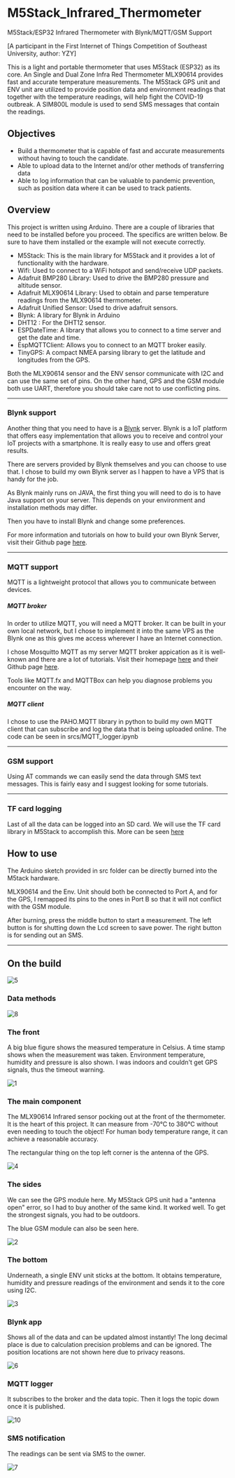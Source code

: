# M5Stack_Infrared_Thermometer
M5Stack/ESP32 Infrared Thermometer with Blynk/MQTT/GSM Support

[A participant in the First Internet of Things Competition of Southeast University, author: YZY]

This is a light and portable thermometer that uses M5Stack (ESP32) as its core. An Single and Dual Zone Infra Red Thermometer MLX90614 provides fast and accurate temperature measurements. The M5Stack GPS unit and ENV unit are utilized to provide position data and environment readings that together with the  temperature readings, will help fight the COVID-19 outbreak. A SIM800L module is used to send SMS messages that contain the readings.

## Objectives
- Build a thermometer that is capable of fast and accurate measurements without having to touch the candidate.
- Able to upload data to the Internet and/or other methods of transferring data
- Able to log information that can be valuable to pandemic prevention, such as position data where it can be used to track patients.

## Overview

This project is written using Arduino. There are a couple of libraries that need to be installed before you proceed. The specifics are written below. Be sure to have them installed or the example will not execute correctly.

- M5Stack: This is the main library for M5Stack and it provides a lot of functionality with the hardware.
- Wifi: Used to connect to a WiFi hotspot and send/receive UDP packets.
- Adafruit BMP280 Library: Used to drive the BMP280 pressure and altitude sensor.
- Adafruit MLX90614 Library: Used to obtain and parse temperature readings from the MLX90614 thermometer.
- Adafruit Unified Sensor: Used to drive adafruit sensors.
- Blynk: A library for Blynk in Arduino
- DHT12 : For the DHT12 sensor.
- ESPDateTime: A library that allows you to connect to a time server and get the date and time.
- EspMQTTClient: Allows you to connect to an MQTT broker easily.
- TinyGPS: A compact NMEA parsing library to get the latitude and longitudes from the GPS.

Both the MLX90614 sensor and the ENV sensor communicate with I2C and can use the same set of pins. On the other hand, GPS and the GSM module both use UART, therefore you should take care not to use conflicting pins.

-----------------------

### Blynk support

Another thing that you need to have is a [Blynk](https://blynk.io/) server. Blynk is a IoT platform that offers easy implementation that allows you to receive and control your IoT projects with a smartphone. It is really easy to use and offers great results.

There are servers provided by Blynk themselves and you can choose to use that. I chose to build my own Blynk server as I happen to have a VPS that is handy for the job. 

As Blynk mainly runs on JAVA, the first thing you will need to do is to have Java support on your server. This depends on your environment and installation methods may differ.

Then you have to install Blynk and change some preferences.

For more information and tutorials on how to build your own Blynk Server, visit their Github page [here](https://github.com/blynkkk/blynk-server).

--------------------------

### MQTT support

MQTT is a lightweight protocol that allows you to communicate between devices. 

##### MQTT broker

In order to utilize MQTT, you will need a MQTT broker. It can be built in your own local network, but I chose to implement it into the same VPS as the Blynk one as this gives me access wherever I have an Internet connection.

I chose Mosquitto MQTT as my server MQTT broker appication as it is well-known and there are a lot of tutorials. Visit their homepage [here](https://mosquitto.org/) and their Github page [here](https://github.com/eclipse/mosquitto).

Tools like MQTT.fx and MQTTBox can help you diagnose problems you encounter on the way.

##### MQTT client

I chose to use the PAHO.MQTT library in python to build my own MQTT client that can subscribe and log the data that is being uploaded online. The code can be seen in srcs/MQTT_logger.ipynb

---------------------------------------

### GSM support

Using AT commands we can easily send the data through SMS text messages. This is fairly easy and I suggest looking for some tutorials.

---------------

### TF card logging

Last of all the data can be logged into an SD card. We will use the TF card library in M5Stack to accomplish this. More can be seen [here](https://docs.m5stack.com/#/en/arduino/arduino_api)

## How to use

The Arduino sketch provided in src folder can be directly burned into the M5tack hardware. 

MLX90614 and the Env. Unit should both be connected to Port A, and for the GPS, I remapped its pins to the ones in Port B so that it will not conflict with the GSM module.

After burning, press the middle button to start a measurement. The left button is for shutting down the Lcd screen to save power. The right button is for sending out an SMS.

----------------------

## On the build

![5](D:\Projects\M5Stack\ppt\提交\M5Stack_Infrared_Thermometer-master\images\5.jpg)

### Data methods

![8](D:\Projects\M5Stack\ppt\提交\M5Stack_Infrared_Thermometer-master\images\8.png)


### The front

A big blue figure shows the measured temperature in Celsius. A time stamp shows when the measurement was taken. Environment temperature, humidity and pressure is also shown. I was indoors and couldn't get GPS signals, thus the timeout warning.

![1](D:\Projects\M5Stack\ppt\提交\M5Stack_Infrared_Thermometer-master\images\1.jpg)

### The main component

The MLX90614 Infrared sensor pocking out at the front of the thermometer. It is the heart of this project. It can measure from -70℃ to 380℃ without even needing to touch the object! For human body temperature range, it can achieve a reasonable accuracy.

The rectangular thing on the top left corner is the antenna of the GPS.

![4](D:\Projects\M5Stack\ppt\提交\M5Stack_Infrared_Thermometer-master\images\4.jpg)

### The sides

We can see the GPS module here. My M5Stack GPS unit had a "antenna open" error, so I had to buy another of the same kind. It worked well. To get the strongest signals, you had to be outdoors.

The blue GSM module can also be seen here.

![2](D:\Projects\M5Stack\ppt\提交\M5Stack_Infrared_Thermometer-master\images\2.jpg)

### The bottom

Underneath, a single ENV unit sticks at the bottom. It obtains temperature, humidity and pressure readings of the environment and sends it to the core using I2C.

![3](D:\Projects\M5Stack\ppt\提交\M5Stack_Infrared_Thermometer-master\images\3.jpg)

 ### Blynk app

Shows all of the data and can be updated almost instantly! The long decimal place is due to calculation precision problems and can be ignored. The position locations are not shown here due to privacy reasons.

![6](D:\Projects\M5Stack\ppt\提交\M5Stack_Infrared_Thermometer-master\images\6.jpg)

### MQTT logger

It subscribes to the broker and the data topic. Then it logs the topic down once it is published.

![10](D:\Projects\M5Stack\ppt\提交\M5Stack_Infrared_Thermometer-master\images\10.png)

### SMS notification

The readings can be sent via SMS to the owner.

![7](D:\Projects\M5Stack\ppt\提交\M5Stack_Infrared_Thermometer-master\images\7.jpg)
